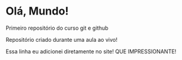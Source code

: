 # Olá, Mundo!
 Primeiro repositório do curso git e github

Repositório criado durante uma aula ao vivo!

Essa linha eu adicionei diretamente no site! QUE IMPRESSIONANTE!
